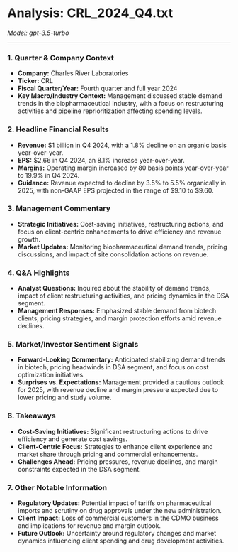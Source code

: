 # Analysis: CRL_2024_Q4.txt

*Model: gpt-3.5-turbo*

---

### 1. Quarter & Company Context
- **Company:** Charles River Laboratories
- **Ticker:** CRL
- **Fiscal Quarter/Year:** Fourth quarter and full year 2024
- **Key Macro/Industry Context:** Management discussed stable demand trends in the biopharmaceutical industry, with a focus on restructuring activities and pipeline reprioritization affecting spending levels.

### 2. Headline Financial Results
- **Revenue:** $1 billion in Q4 2024, with a 1.8% decline on an organic basis year-over-year.
- **EPS:** $2.66 in Q4 2024, an 8.1% increase year-over-year.
- **Margins:** Operating margin increased by 80 basis points year-over-year to 19.9% in Q4 2024.
- **Guidance:** Revenue expected to decline by 3.5% to 5.5% organically in 2025, with non-GAAP EPS projected in the range of $9.10 to $9.60.

### 3. Management Commentary
- **Strategic Initiatives:** Cost-saving initiatives, restructuring actions, and focus on client-centric enhancements to drive efficiency and revenue growth.
- **Market Updates:** Monitoring biopharmaceutical demand trends, pricing discussions, and impact of site consolidation actions on revenue.

### 4. Q&A Highlights
- **Analyst Questions:** Inquired about the stability of demand trends, impact of client restructuring activities, and pricing dynamics in the DSA segment.
- **Management Responses:** Emphasized stable demand from biotech clients, pricing strategies, and margin protection efforts amid revenue declines.

### 5. Market/Investor Sentiment Signals
- **Forward-Looking Commentary:** Anticipated stabilizing demand trends in biotech, pricing headwinds in DSA segment, and focus on cost optimization initiatives.
- **Surprises vs. Expectations:** Management provided a cautious outlook for 2025, with revenue decline and margin pressure expected due to lower pricing and study volume.

### 6. Takeaways
- **Cost-Saving Initiatives:** Significant restructuring actions to drive efficiency and generate cost savings.
- **Client-Centric Focus:** Strategies to enhance client experience and market share through pricing and commercial enhancements.
- **Challenges Ahead:** Pricing pressures, revenue declines, and margin constraints expected in the DSA segment.

### 7. Other Notable Information
- **Regulatory Updates:** Potential impact of tariffs on pharmaceutical imports and scrutiny on drug approvals under the new administration.
- **Client Impact:** Loss of commercial customers in the CDMO business and implications for revenue and margin outlook.
- **Future Outlook:** Uncertainty around regulatory changes and market dynamics influencing client spending and drug development activities.